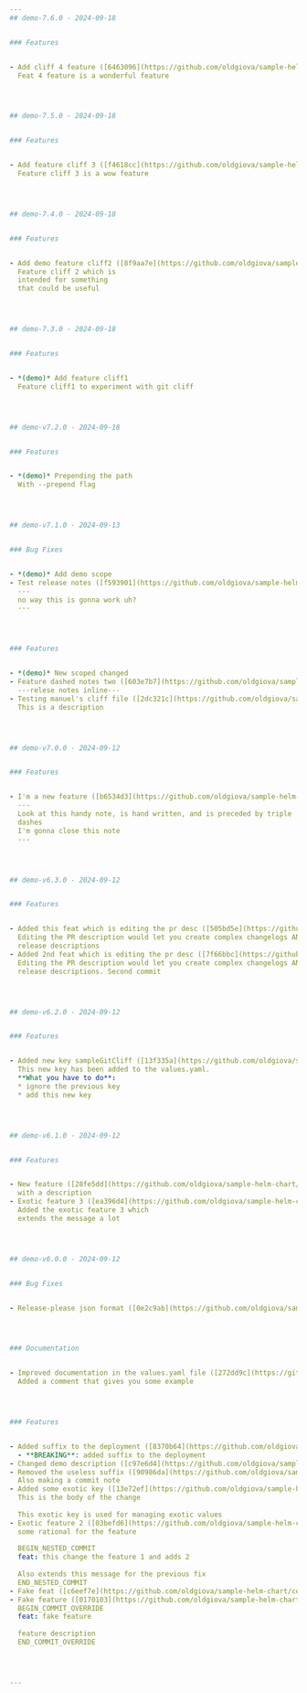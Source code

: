 ```yaml
---
## demo-7.6.0 - 2024-09-18


### Features


- Add cliff 4 feature ([6463096](https://github.com/oldgiova/sample-helm-chart/commit/64630964c20870d760636002aee6a4701d9e7fd1))  by @oldgiova
  Feat 4 feature is a wonderful feature




## demo-7.5.0 - 2024-09-18


### Features


- Add feature cliff 3 ([f4618cc](https://github.com/oldgiova/sample-helm-chart/commit/f4618cc5dc033586b4a362b121be7a92269ce02a))  by @oldgiova
  Feature cliff 3 is a wow feature




## demo-7.4.0 - 2024-09-18


### Features


- Add demo feature cliff2 ([8f9aa7e](https://github.com/oldgiova/sample-helm-chart/commit/8f9aa7ecbcfc4094da997bb8497825807a9667d6))  by @oldgiova
  Feature cliff 2 which is
  intended for something
  that could be useful




## demo-7.3.0 - 2024-09-18


### Features


- *(demo)* Add feature cliff1
  Feature cliff1 to experiment with git cliff




## demo-v7.2.0 - 2024-09-18


### Features


- *(demo)* Prepending the path
  With --prepend flag




## demo-v7.1.0 - 2024-09-13


### Bug Fixes


- *(demo)* Add demo scope
- Test release notes ([f593901](https://github.com/oldgiova/sample-helm-chart/commit/f593901608aad40086f582b458de175c69a0bc1b))  by @oldgiova
  ---
  no way this is gonna work uh?
  ---




### Features


- *(demo)* New scoped changed
- Feature dashed notes two ([603e7b7](https://github.com/oldgiova/sample-helm-chart/commit/603e7b71b1600d9e8b40697ae6008ca44a012e31))  by @oldgiova
  ---relese notes inline---
- Testing manuel's cliff file ([2dc321c](https://github.com/oldgiova/sample-helm-chart/commit/2dc321c26be50d570c0caa71cadf21e9edf89c2b))  by @oldgiova
  This is a description




## demo-v7.0.0 - 2024-09-12


### Features


- I'm a new feature ([b6534d3](https://github.com/oldgiova/sample-helm-chart/commit/b6534d3c4ae62602ff3fdb6bb07cbcc917926ae2))  by @oldgiova
  ---
  Look at this handy note, is hand written, and is preceded by triple
  dashes
  I'm gonna close this note
  ---




## demo-v6.3.0 - 2024-09-12


### Features


- Added this feat which is editing the pr desc ([505bd5e](https://github.com/oldgiova/sample-helm-chart/commit/505bd5eea59d738a5e5fc6dd8a8ad042f33346e6))  by @oldgiova
  Editing the PR description would let you create complex changelogs AND
  release descriptions
- Added 2nd feat which is editing the pr desc ([7f66bbc](https://github.com/oldgiova/sample-helm-chart/commit/7f66bbc83105e44dd3d97d81fe137adde6600c7c))  by @oldgiova
  Editing the PR description would let you create complex changelogs AND
  release descriptions. Second commit




## demo-v6.2.0 - 2024-09-12


### Features


- Added new key sampleGitCliff ([13f335a](https://github.com/oldgiova/sample-helm-chart/commit/13f335ad5d0d71848e086f33c6c0a2cbe13db359))  by @oldgiova
  This new key has been added to the values.yaml.
  **What you have to do**:
  * ignore the previous key
  * add this new key




## demo-v6.1.0 - 2024-09-12


### Features


- New feature ([28fe5dd](https://github.com/oldgiova/sample-helm-chart/commit/28fe5ddc1e22180023b2d357b99b7bb1ee7e9cde))  by @oldgiova
  with a description
- Exotic feature 3 ([ea396d4](https://github.com/oldgiova/sample-helm-chart/commit/ea396d4b1b6c55e7037cd6a4048240b7067e0355))  by @oldgiova
  Added the exotic feature 3 which
  extends the message a lot




## demo-v6.0.0 - 2024-09-12


### Bug Fixes


- Release-please json format ([0e2c9ab](https://github.com/oldgiova/sample-helm-chart/commit/0e2c9ab230ccba44684d258b407ea2254022da05))  by @oldgiova




### Documentation


- Improved documentation in the values.yaml file ([272dd9c](https://github.com/oldgiova/sample-helm-chart/commit/272dd9c273b49a16d9bc1a5c4caca8852016314f))  by @oldgiova
  Added a comment that gives you some example




### Features


- Added suffix to the deployment ([8370b64](https://github.com/oldgiova/sample-helm-chart/commit/8370b6421d13ced9056decee0aecd1f4e8b5b374))  by @oldgiova
  - **BREAKING**: added suffix to the deployment
- Changed demo description ([c97e6d4](https://github.com/oldgiova/sample-helm-chart/commit/c97e6d4e8d5172951f835b186139375626874a6e))  by @oldgiova
- Removed the useless suffix ([90986da](https://github.com/oldgiova/sample-helm-chart/commit/90986da694d0be7a6cde6201a54de252abb4f9c6))  by @oldgiova
  Also making a commit note
- Added some exotic key ([13e72ef](https://github.com/oldgiova/sample-helm-chart/commit/13e72ef4915aa492058598ddf9a40c019a85401a))  by @oldgiova
  This is the body of the change
  
  This exotic key is used for managing exotic values
- Exotic feature 2 ([03befd6](https://github.com/oldgiova/sample-helm-chart/commit/03befd614b35023a51818c810171b2ba6aea8637))  by @oldgiova
  some rational for the feature
  
  BEGIN_NESTED_COMMIT
  feat: this change the feature 1 and adds 2
  
  Also extends this message for the previous fix
  END_NESTED_COMMIT
- Fake feat ([c6eef7e](https://github.com/oldgiova/sample-helm-chart/commit/c6eef7e1d19eae5a26027ebd083ad73ea04402a2))  by @oldgiova
- Fake feature ([0170103](https://github.com/oldgiova/sample-helm-chart/commit/01701036d93c8179a64fb7727f064c21419a3ef6))  by @oldgiova
  BEGIN_COMMIT_OVERRIDE
  feat: fake feature
  
  feature description
  END_COMMIT_OVERRIDE




---
```

